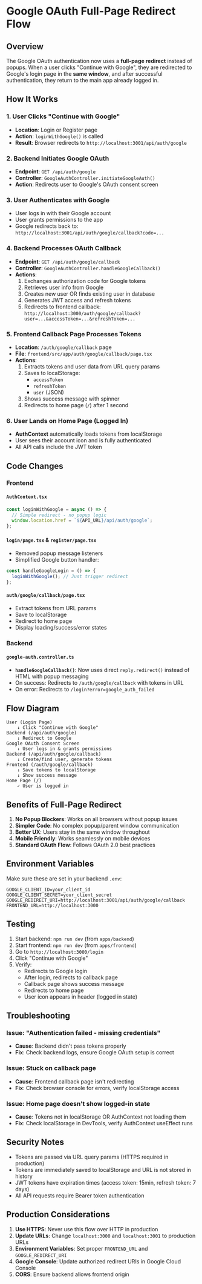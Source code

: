 # Google OAuth Full-Page Redirect Flow

## Overview
The Google OAuth authentication now uses a **full-page redirect** instead of popups. When a user clicks "Continue with Google", they are redirected to Google's login page in the **same window**, and after successful authentication, they return to the main app already logged in.

## How It Works

### 1. User Clicks "Continue with Google"
- **Location**: Login or Register page
- **Action**: `loginWithGoogle()` is called
- **Result**: Browser redirects to `http://localhost:3001/api/auth/google`

### 2. Backend Initiates Google OAuth
- **Endpoint**: `GET /api/auth/google`
- **Controller**: `GoogleAuthController.initiateGoogleAuth()`
- **Action**: Redirects user to Google's OAuth consent screen

### 3. User Authenticates with Google
- User logs in with their Google account
- User grants permissions to the app
- Google redirects back to: `http://localhost:3001/api/auth/google/callback?code=...`

### 4. Backend Processes OAuth Callback
- **Endpoint**: `GET /api/auth/google/callback`
- **Controller**: `GoogleAuthController.handleGoogleCallback()`
- **Actions**:
  1. Exchanges authorization code for Google tokens
  2. Retrieves user info from Google
  3. Creates new user OR finds existing user in database
  4. Generates JWT access and refresh tokens
  5. Redirects to frontend callback: `http://localhost:3000/auth/google/callback?user=...&accessToken=...&refreshToken=...`

### 5. Frontend Callback Page Processes Tokens
- **Location**: `/auth/google/callback` page
- **File**: `frontend/src/app/auth/google/callback/page.tsx`
- **Actions**:
  1. Extracts tokens and user data from URL query params
  2. Saves to localStorage:
     - `accessToken`
     - `refreshToken`
     - `user` (JSON)
  3. Shows success message with spinner
  4. Redirects to home page (`/`) after 1 second

### 6. User Lands on Home Page (Logged In)
- **AuthContext** automatically loads tokens from localStorage
- User sees their account icon and is fully authenticated
- All API calls include the JWT token

## Code Changes

### Frontend

#### `AuthContext.tsx`
```typescript
const loginWithGoogle = async () => {
  // Simple redirect - no popup logic
  window.location.href = `${API_URL}/api/auth/google`;
};
```

#### `login/page.tsx` & `register/page.tsx`
- Removed popup message listeners
- Simplified Google button handler:
```typescript
const handleGoogleLogin = () => {
  loginWithGoogle(); // Just trigger redirect
};
```

#### `auth/google/callback/page.tsx`
- Extract tokens from URL params
- Save to localStorage
- Redirect to home page
- Display loading/success/error states

### Backend

#### `google-auth.controller.ts`
- **`handleGoogleCallback()`**: Now uses direct `reply.redirect()` instead of HTML with popup messaging
- On success: Redirects to `/auth/google/callback` with tokens in URL
- On error: Redirects to `/login?error=google_auth_failed`

## Flow Diagram

```
User (Login Page)
    ↓ Click "Continue with Google"
Backend (/api/auth/google)
    ↓ Redirect to Google
Google OAuth Consent Screen
    ↓ User logs in & grants permissions
Backend (/api/auth/google/callback)
    ↓ Create/find user, generate tokens
Frontend (/auth/google/callback)
    ↓ Save tokens to localStorage
    ↓ Show success message
Home Page (/)
    ✓ User is logged in
```

## Benefits of Full-Page Redirect

1. **No Popup Blockers**: Works on all browsers without popup issues
2. **Simpler Code**: No complex popup/parent window communication
3. **Better UX**: Users stay in the same window throughout
4. **Mobile Friendly**: Works seamlessly on mobile devices
5. **Standard OAuth Flow**: Follows OAuth 2.0 best practices

## Environment Variables

Make sure these are set in your backend `.env`:
```env
GOOGLE_CLIENT_ID=your_client_id
GOOGLE_CLIENT_SECRET=your_client_secret
GOOGLE_REDIRECT_URI=http://localhost:3001/api/auth/google/callback
FRONTEND_URL=http://localhost:3000
```

## Testing

1. Start backend: `npm run dev` (from `apps/backend`)
2. Start frontend: `npm run dev` (from `apps/frontend`)
3. Go to `http://localhost:3000/login`
4. Click "Continue with Google"
5. Verify:
   - Redirects to Google login
   - After login, redirects to callback page
   - Callback page shows success message
   - Redirects to home page
   - User icon appears in header (logged in state)

## Troubleshooting

### Issue: "Authentication failed - missing credentials"
- **Cause**: Backend didn't pass tokens properly
- **Fix**: Check backend logs, ensure Google OAuth setup is correct

### Issue: Stuck on callback page
- **Cause**: Frontend callback page isn't redirecting
- **Fix**: Check browser console for errors, verify localStorage access

### Issue: Home page doesn't show logged-in state
- **Cause**: Tokens not in localStorage OR AuthContext not loading them
- **Fix**: Check localStorage in DevTools, verify AuthContext useEffect runs

## Security Notes

- Tokens are passed via URL query params (HTTPS required in production)
- Tokens are immediately saved to localStorage and URL is not stored in history
- JWT tokens have expiration times (access token: 15min, refresh token: 7 days)
- All API requests require Bearer token authentication

## Production Considerations

1. **Use HTTPS**: Never use this flow over HTTP in production
2. **Update URLs**: Change `localhost:3000` and `localhost:3001` to production URLs
3. **Environment Variables**: Set proper `FRONTEND_URL` and `GOOGLE_REDIRECT_URI`
4. **Google Console**: Update authorized redirect URIs in Google Cloud Console
5. **CORS**: Ensure backend allows frontend origin
